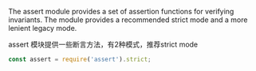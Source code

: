 The assert module provides a set of assertion functions for verifying invariants. 
The module provides a recommended strict mode and a more lenient legacy mode.

assert 模块提供一些断言方法，有2种模式，推荐strict mode

```js
const assert = require('assert').strict;
```